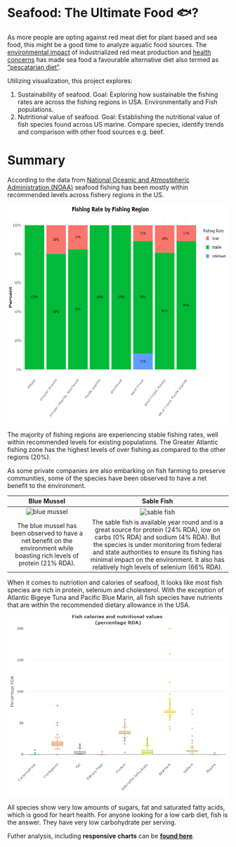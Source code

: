 # Seafood: The Ultimate Food 🐟?

As more people are opting against red meat diet for plant based and sea
food, this might be a good time to analyze aquatic food sources. The
[environmental
impact](https://www.greenpeace.org.uk/news/why-meat-is-bad-for-the-environment/#:~:text=It%20causes%20climate%20change,the%20atmosphere%2C%20accelerating%20global%20warming)
of industrialized red meat production and [health
concerns](https://www.nytimes.com/2019/09/30/health/red-meat-heart-cancer.html)
has made sea food a favourable alternative diet also termed as
[“pescatarian
diet”](https://www.medicalnewstoday.com/articles/323907#:~:text=What%20is%20a%20pescatarian%20diet%3F&text=In%20the%20pescatarian%20diet%2C%20a,and%20fish%20products%20may%20enhance).

Utilizing visualization, this project explores:

1.  Sustainability of seafood. Goal: Exploring how sustainable the fishing rates are across the fishing regions in USA. Environmentally and Fish populations.
2.  Nutritional value of seafood. Goal: Establishing the nutritional value of fish species found across US marine. Compare species, identify trends and comparison with other food sources e.g. beef.

#  Summary
According to the data from
[National Oceanic and Atmostpheric Administration
(NOAA)](https://www.fishwatch.gov/resources) seafood fishing has been mostly within recommended levels across fishery regions in the US.

<p align="center">
  
<img src="Fisheries/Fisheries_files/figure-gfm/env-1.png" style="display: block; margin: auto;" height="500" />

</p>

The majority of fishing regions are experiencing stable fishing rates,
well within recommended levels for existing populations. The Greater
Atlantic fishing zone has the highest levels of over fishing as compared
to the other regions (20%).

As some private companies are also embarking on fish farming to preserve communities, some of the species have been observed to have a net benefit to the environment. 


|                                                         Blue Mussel                                                         |                                                                                                                                                          Sable Fish                                                                                                                                                          |
| :-------------------------------------------------------------------------------------------------------------------------: | :--------------------------------------------------------------------------------------------------------------------------------------------------------------------------------------------------------------------------------------------------------------------------------------------------------------------------: |
|    <img src="https://www.fishwatch.gov/sites/default/files/blue_mussel.png" alt="blue mussel" width="600" height="150"/>    |                                                                                              <img align="center" src="https://www.fishwatch.gov/sites/default/files/sablefish.png" alt="sable fish" width="400" height="100"/>                                                                                               |
| The blue mussel has been observed to have a net benefit on the environment while boasting rich levels of protein (21% RDA). | The sable fish is available year round and is a great source for protein (24% RDA), low on carbs (0% RDA) and sodium (4% RDA). But the species is under monitoring from federal and state authorities to ensure its fishing has minimal impact on the environment. It also has relatively high levels of selenium (66% RDA). |

When it comes to nutriotion and calories of seafood, It looks like most fish species are rich in protein, selenium and
cholesterol. With the exception of Atlantic Bigeye Tuna and Pacific Blue
Marin, all fish species have nutrients that are within the recommended
dietary allowance in the USA.

<p align="center">
<img src="Fisheries/Fisheries_files/figure-gfm/fig4-1.png" style="display: block; margin: auto;" />
</p>

All species show very low amounts of sugars, fat and saturated fatty acids, which is good for heart health. For anyone looking for a low carb diet, fish is the answer. They have very low carbohydrate per serving.

Futher analysis, including **responsive charts** can be [**found here**](https://rickyboshe.github.io/projects/Fisheries.html).

